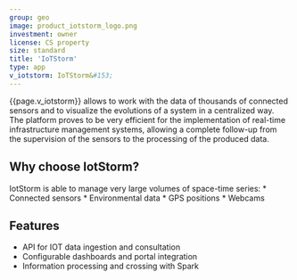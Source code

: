 ```yaml
---
group: geo
image: product_iotstorm_logo.png
investment: owner
license: CS property
size: standard
title: 'IoTStorm'
type: app
v_iotstorm: IoTStorm&#153;
---
```



{{page.v_iotstorm}} allows to work with the data of thousands of connected sensors and to visualize the evolutions of a system in a centralized way. The platform proves to be very efficient for the implementation of real-time infrastructure management systems, allowing a complete follow-up from the supervision of the sensors to the processing of the produced data.


Why choose IotStorm?
--------------------

IotStorm is able to manage very large volumes of space-time series:
	* Connected sensors
	* Environmental data
	* GPS positions
	* Webcams
	
	
Features	
--------

* API for IOT data ingestion and consultation
* Configurable dashboards and portal integration
* Information processing and crossing with Spark